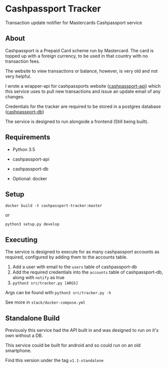 # Cashpassport Tracker

Transaction update notifier for Mastercards Cashpassport service

## About

Cashpassport is a Prepaid Card scheme run by Mastercard. The card is topped up with a foreign currency,
to be used in that country with no transaction fees.

The website to view transactions or balance, however, is very old and not very helpful.

I wrote a wrapper-api for cashpassports website ([cashpassport-api](https://github.com/freshollie/cashpassport-api/)) which
this service uses to pull new transactions and issue an update email of any changes.

Credentials for the tracker are required to be stored in a postgres database ([cashpassport-db](https://github.com/freshollie/cashpassport-db/))

The service is designed to run alongside a frontend (Still being built). 

## Requirements

- Python 3.5

- cashpassport-api

- cashpassport-db

- Optional: docker

## Setup

`docker build -t cashpassport-tracker:master`

or

`python3 setup.py develop`

## Executing

The service is designed to execute for as many cashpassport accounts as required, configured
by adding them to the accounts table.

1. Add a user with email to the `users` table of cashpassport-db
1. Add the required credentials into the `accounts` table of cashpassport-db, along with `notify` as true
1. `python3 src/tracker.py [ARGS]`

Args can be found with `python3 src/tracker.py -h`

See more in `stack/docker-compose.yml`

## Standalone Build

Previously this service had the API built in and was designed to run on it's own without a DB.

This service could be built for android and so could run on an old smartphone.

Find this version under the tag `v1.1-standalone`
